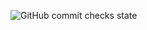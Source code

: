 ![GitHub commit checks state](https://img.shields.io/github/checks-status/bossfiles/DictatorRole6/8)
